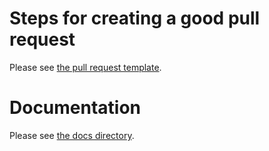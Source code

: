 # Steps for creating a good pull request

Please see [the pull request template](pull_request_template.md).

# Documentation

Please see [the docs directory](docs).
